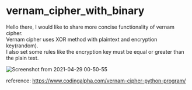 # vernam_cipher_with_binary
Hello there, I would like to share more concise functionality of vernam cipher.<br/>
Vernam cipher uses XOR method with plaintext and encryption key(random).<br/>
I also set some rules like the encryption key must be equal or greater than the plain text.<br/>

![Screenshot from 2021-04-29 00-50-55](https://user-images.githubusercontent.com/30381364/116442605-449a1f00-a885-11eb-987a-0de1a7e31a6c.png)

reference: https://www.codingalpha.com/vernam-cipher-python-program/
